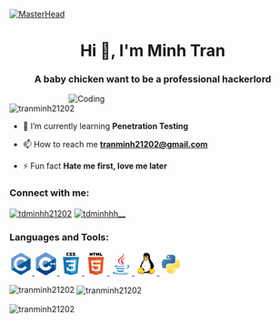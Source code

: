 [![MasterHead](https://i.pinimg.com/originals/8b/fd/01/8bfd01c18be1b5059bc0d7770d9dabf1.gif)](https://rishavchanda.io)
<h1 align="center">Hi 👋, I'm Minh Tran</h1>
<h3 align="center">A baby chicken want to be a professional hackerlord</h3>
<img align="right" alt="Coding" width="400" src="https://media2.giphy.com/media/zhYSVCirREeIZtONCI/giphy.gif">

<p align="left"> <img src="https://komarev.com/ghpvc/?username=tranminh21202&label=Profile%20views&color=0e75b6&style=flat" alt="tranminh21202" /> </p>

- 🌱 I’m currently learning **Penetration Testing**

- 📫 How to reach me **tranminh21202@gmail.com**

- ⚡ Fun fact **Hate me first, love me later**

<h3 align="left">Connect with me:</h3>
<p align="left">
<a href="https://fb.com/tdminhh21202" target="blank"><img align="center" src="https://raw.githubusercontent.com/rahuldkjain/github-profile-readme-generator/master/src/images/icons/Social/facebook.svg" alt="tdminhh21202" height="30" width="40" /></a>
<a href="https://instagram.com/tdminhhh__" target="blank"><img align="center" src="https://raw.githubusercontent.com/rahuldkjain/github-profile-readme-generator/master/src/images/icons/Social/instagram.svg" alt="tdminhhh__" height="30" width="40" /></a>
</p>

<h3 align="left">Languages and Tools:</h3>
<p align="left"> <a href="https://www.cprogramming.com/" target="_blank" rel="noreferrer"> <img src="https://raw.githubusercontent.com/devicons/devicon/master/icons/c/c-original.svg" alt="c" width="40" height="40"/> </a> <a href="https://www.w3schools.com/cpp/" target="_blank" rel="noreferrer"> <img src="https://raw.githubusercontent.com/devicons/devicon/master/icons/cplusplus/cplusplus-original.svg" alt="cplusplus" width="40" height="40"/> </a> <a href="https://www.w3schools.com/css/" target="_blank" rel="noreferrer"> <img src="https://raw.githubusercontent.com/devicons/devicon/master/icons/css3/css3-original-wordmark.svg" alt="css3" width="40" height="40"/> </a> <a href="https://www.w3.org/html/" target="_blank" rel="noreferrer"> <img src="https://raw.githubusercontent.com/devicons/devicon/master/icons/html5/html5-original-wordmark.svg" alt="html5" width="40" height="40"/> </a> <a href="https://www.java.com" target="_blank" rel="noreferrer"> <img src="https://raw.githubusercontent.com/devicons/devicon/master/icons/java/java-original.svg" alt="java" width="40" height="40"/> </a> <a href="https://www.linux.org/" target="_blank" rel="noreferrer"> <img src="https://raw.githubusercontent.com/devicons/devicon/master/icons/linux/linux-original.svg" alt="linux" width="40" height="40"/> </a> <a href="https://www.python.org" target="_blank" rel="noreferrer"> <img src="https://raw.githubusercontent.com/devicons/devicon/master/icons/python/python-original.svg" alt="python" width="40" height="40"/> </a> </p>

<p><img align="left" src="https://github-readme-stats.vercel.app/api/top-langs?username=tranminh21202&show_icons=true&locale=en&layout=compact" alt="tranminh21202" /></p>

<p>&nbsp;<img align="center" src="https://github-readme-stats.vercel.app/api?username=tranminh21202&show_icons=true&locale=en" alt="tranminh21202" /></p>

<p><img align="center" src="https://github-readme-streak-stats.herokuapp.com/?user=tranminh21202&" alt="tranminh21202" /></p>
